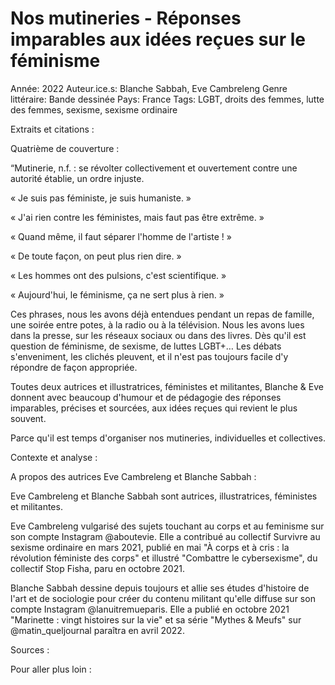# Nos mutineries - Réponses imparables aux idées reçues sur le féminisme

Année: 2022
Auteur.ice.s: Blanche Sabbah, Eve Cambreleng
Genre littéraire: Bande dessinée
Pays: France
Tags: LGBT, droits des femmes, lutte des femmes, sexisme, sexisme ordinaire

Extraits et citations :

Quatrième de couverture :

“Mutinerie, n.f. : se révolter collectivement et ouvertement contre une autorité établie, un ordre injuste.

« Je suis pas féministe, je suis humaniste. »

« J'ai rien contre les féministes, mais faut pas être extrême. »

« Quand même, il faut séparer l'homme de l'artiste ! »

« De toute façon, on peut plus rien dire. »

« Les hommes ont des pulsions, c'est scientifique. »

« Aujourd'hui, le féminisme, ça ne sert plus à rien. »

Ces phrases, nous les avons déjà entendues pendant un repas de famille, une soirée entre potes, à la radio ou à la télévision. Nous les avons lues dans la presse, sur les réseaux sociaux ou dans des livres. Dès qu'il est question de féminisme, de sexisme, de luttes LGBT+… Les débats s'enveniment, les clichés pleuvent, et il n'est pas toujours facile d'y répondre de façon appropriée.

Toutes deux autrices et illustratrices, féministes et militantes, Blanche & Eve donnent avec beaucoup d'humour et de pédagogie des réponses imparables, précises et sourcées, aux idées reçues qui revient le plus souvent.

Parce qu'il est temps d'organiser nos mutineries, individuelles et collectives.

Contexte et analyse :

A propos des autrices Eve Cambreleng et Blanche Sabbah :

Eve Cambreleng et Blanche Sabbah sont autrices, illustratrices, féministes et militantes.

Eve Cambreleng vulgarisé des sujets touchant au corps et au feminisme sur son compte Instagram @aboutevie. Elle a contribué au collectif Survivre au sexisme ordinaire en mars 2021, publié en mai "À corps et à cris : la révolution féministe des corps" et illustré "Combattre le cybersexisme", du collectif Stop Fisha, paru en octobre 2021.

Blanche Sabbah dessine depuis toujours et allie ses études d'histoire de l'art et de sociologie pour créer du contenu militant qu'elle diffuse sur son compte Instagram @lanuitremueparis. Elle a publié en octobre 2021 "Marinette : vingt histoires sur la vie" et sa série "Mythes & Meufs" sur @matin_queljournal paraîtra en avril 2022.

Sources :

Pour aller plus loin :